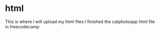# html
This is where i will upload my html files
I finished the catphotoapp html file in freecodecamp
